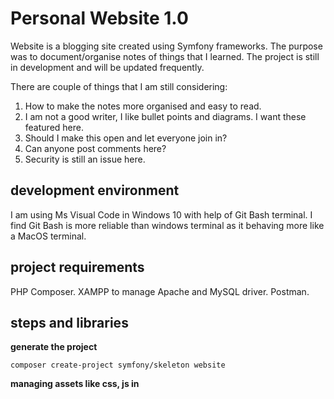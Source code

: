 # Personal Website 1.0
Website is a blogging site created using Symfony frameworks.
The purpose was to document/organise notes of things that I learned.
The project is still in development and will be updated frequently.

There are couple of things that I am still considering:
1. How to make the notes more organised and easy to read.
2. I am not a good writer, I like bullet points and diagrams. I want these featured here.
3. Should I make this open and let everyone join in?
4. Can anyone post comments here?
5. Security is still an issue here.

## development environment
I am using Ms Visual Code in Windows 10 with help of Git Bash terminal.
I find Git Bash is more reliable than windows terminal as it behaving more like a MacOS terminal.

## project requirements
PHP Composer.
XAMPP to manage Apache and MySQL driver.
Postman.

## steps and libraries
**generate the project**

`composer create-project symfony/skeleton website`

**managing assets like css, js in <script> <style>**
    
`composer require symfony/asset`

**route management**

`composer require annotations`
    - js routing
    `composer require friendsofsymfony/jsrouting-bundle`
    `php bin/console assets:install --symlink public`

    - example
    Symfony annotations route
    ```
    @Route("/page/{value}",                     => http url
            default={"value"="something"},      => give  a default value to route var
            requirement={"value"="alt1|alt2"}   => limits value to alt1 / alt2
            name={"_page_name"}                 => name that can be called using path() / 
                                                    return $this->redirect($this->generateUrl('_page_name', array(
                                                        'param1' => 'value1',
                                                        ...
                                                        )));
                                                => in JavaScript with help from fosjsrouting library
                                                    window.location.href = Routing.generate('_page_name', {
                                                        'param1': 'value1',
                                                        ...
                                                        });
            options={"expose":true}             => expose this route, so ajax can access it)
    ```
**twig template + form library**

`composer require twig`
`composer require form`

**Doctrin ORM**

    - `composer require doctrine maker`
        automatically give you :
        - composer require symfony/maker-bundle --dev
        - composer require symfony/orm-pack
    - setup a database
        edit database username, password, specification(location, type of database used) in .env file
    - this command will connect to database and create a new database for us
        `php bin/console doctrine:database:create`
    - will prompt us to create an Entity class and it's list of column and create a table in database that reflects it
        `php bin/console make:entity Blog`
    - run these command after updating entity class
        these command will track all and made the changes to database
        `php bin/console doctrine:migrations:diff`
        `php bin/console doctrine:migrations:migrate`
    - we can do query from terminal
        `php bin/console doctrine:query:sql 'SELECT * FROM blog'`
    - authentication library
        -`composer require security`
        -`php bin/console make:auth`
        -`php bin/console make:user`

**Creating fixtures**
    - this is a sanity check tools that help us checks things
        'composer require --dev doctrine/doctrine-fixtures-bundle'
        'php bin/console make:fix'
    - run a Fixture
        'php bin/console doctrine:fixtures:load'
    - helper bundles
        'composer require sensio/generator-bundle'

**dump() with proper styling for Symfony 5**
'composer require symfony/debug-bundle'
